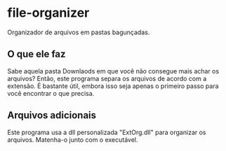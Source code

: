 # file-organizer
Organizador de arquivos em pastas bagunçadas.

## O que ele faz
Sabe aquela pasta Downlaods em que você não consegue mais achar os arquivos? Então, este programa separa os arquivos de acordo com a extensão. É bastante útil, embora isso seja apenas o primeiro passo para você encontrar o que precisa.

## Arquivos adicionais
Este programa usa a dll personalizada "ExtOrg.dll" para organizar os arquivos. Matenha-o junto com o executável.
